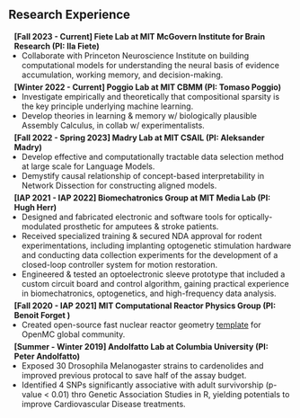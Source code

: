 <h2 id="research_exp">Research Experience</h2>

<h4 style="margin:0 10px 0;">[Fall 2023 - Current] Fiete Lab at MIT McGovern Institute for Brain Research (PI: Ila Fiete)</h4>

<ul style="margin:0 0 5px;">
  <li>Collaborate with Princeton Neuroscience Institute on building computational models for understanding the neural basis of evidence accumulation, working memory, and decision-making.</li>
</ul>


<h4 style="margin:0 10px 0;">[Winter 2022 - Current] Poggio Lab at MIT CBMM (PI: Tomaso Poggio)</h4>

<ul style="margin:0 0 5px;">
  <li>Investigate empirically and theoretically that compositional sparsity is the key principle underlying machine learning.</li>
  <li>Develop theories in learning & memory w/ biologically plausible Assembly Calculus, in collab w/ experimentalists.</li>
</ul>

<h4 style="margin:0 10px 0;">[Fall 2022 - Spring 2023] Madry Lab at MIT CSAIL (PI: Aleksander Madry) </h4>

<ul style="margin:0 0 5px;">
  <li>Develop effective and computationally tractable data selection method at large scale for Language Models.</li>
  <li>Demystify causal relationship of concept-based interpretability in Network Dissection for constructing aligned models.</li>
  
</ul>

<h4 style="margin:0 10px 0;">[IAP 2021 - IAP 2022] Biomechatronics Group at MIT Media Lab (PI: Hugh Herr)</h4>

<ul style="margin:0 0 5px;">
  <li>Designed and fabricated electronic and software tools for optically-modulated prosthetic for amputees & stroke patients.</li>
  <li>Received specialized training & secured NDA approval for rodent experimentations, including implanting optogenetic stimulation hardware and conducting data collection experiments for the development of a closed-loop controller system for motion restoration.</li>
  <li>Engineered & tested an optoelectronic sleeve prototype that included a custom circuit board and control algorithm, gaining practical experience in biomechatronics, optogenetics, and high-frequency data analysis.</li>
</ul>

<h4 style="margin:0 10px 0;">[Fall 2020 - IAP 2021] MIT Computational Reactor Physics Group (PI: Benoit Forget )</h4>

<ul style="margin:0 0 5px;">
  <li>Created open-source fast nuclear reactor geometry <a href="https://github.com/mit-crpg/openmc-reactor-examples">template</a> for OpenMC global community. </li>
</ul>

<h4 style="margin:0 10px 0;">[Summer - Winter 2019] Andolfatto Lab at Columbia University (PI: Peter Andolfatto) </h4>

<ul style="margin:0 0 5px;">
  <li>Exposed 30 Drosophila Melanogaster strains to cardenolides and improved previous protocal to save half of the assay budget.</li>
  <li>Identified 4 SNPs significantly associative with adult survivorship (p-value < 0.01) thro Genetic Association Studies in R, yielding potentials to improve Cardiovascular Disease treatments.</li>
</ul>

<br/>
